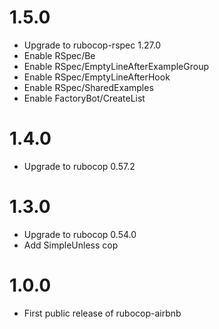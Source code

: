 # 1.5.0
* Upgrade to rubocop-rspec 1.27.0
* Enable RSpec/Be
* Enable RSpec/EmptyLineAfterExampleGroup
* Enable RSpec/EmptyLineAfterHook
* Enable RSpec/SharedExamples
* Enable FactoryBot/CreateList

# 1.4.0
* Upgrade to rubocop 0.57.2

# 1.3.0
* Upgrade to rubocop 0.54.0
* Add SimpleUnless cop

# 1.0.0
* First public release of rubocop-airbnb
